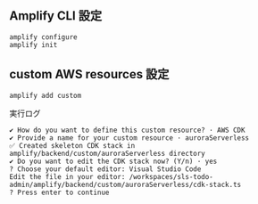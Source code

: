 ## Amplify CLI 設定

```console
amplify configure
amplify init
```

## custom AWS resources 設定

```console
amplify add custom
```

実行ログ

```console
✔ How do you want to define this custom resource? · AWS CDK
✔ Provide a name for your custom resource · auroraServerless
✅ Created skeleton CDK stack in amplify/backend/custom/auroraServerless directory
✔ Do you want to edit the CDK stack now? (Y/n) · yes
? Choose your default editor: Visual Studio Code
Edit the file in your editor: /workspaces/sls-todo-admin/amplify/backend/custom/auroraServerless/cdk-stack.ts
? Press enter to continue
```
